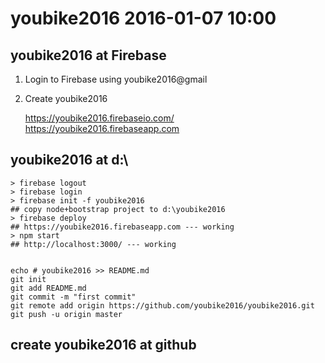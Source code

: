 # youbike2016 2016-01-07 10:00

## youbike2016 at Firebase

1) Login to Firebase using youbike2016@gmail


2) Create youbike2016
    
    
    https://youbike2016.firebaseio.com/
    https://youbike2016.firebaseapp.com

## youbike2016 at d:\


    > firebase logout
    > firebase login
    > firebase init -f youbike2016
    ## copy node+bootstrap project to d:\youbike2016
    > firebase deploy
    ## https://youbike2016.firebaseapp.com --- working
    > npm start
    ## http://localhost:3000/ --- working
    
    
    echo # youbike2016 >> README.md
    git init
    git add README.md
    git commit -m "first commit"
    git remote add origin https://github.com/youbike2016/youbike2016.git
    git push -u origin master
    
## create youbike2016 at github
    
